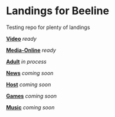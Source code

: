 # Landings for Beeline
Testing repo for plenty of landings


[**Video**](https://grant-inna.github.io/Landings_Beeline/Video) *ready*

[**Media-Online**](https://grant-inna.github.io/Landings_Beeline/Media-Online) *ready*

[**Adult**](https://grant-inna.github.io/Landings_Beeline/Adult) *in process*

[**News**](https://grant-inna.github.io/Landings_Beeline/News) *coming soon*

[**Host**](https://grant-inna.github.io/Landings_Beeline/Host) *coming soon*

[**Games**](https://grant-inna.github.io/Landings_Beeline/Games) *coming soon*

[**Music**](https://grant-inna.github.io/Landings_Beeline/Music) *coming soon*


